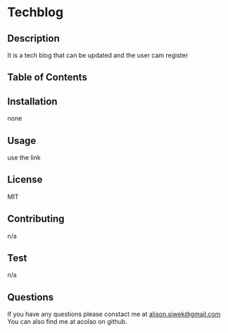 # Techblog

## Description

It is a tech blog that can be updated and the user cam register

## Table of Contents
  
## Installation

none

## Usage

use the link

## License

MIT

## Contributing

n/a

## Test

n/a

## Questions

If you have any questions please constact me at alison.siwek@gmail.com
You can also find me at acolao on github.